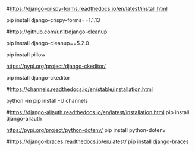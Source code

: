 


#https://django-crispy-forms.readthedocs.io/en/latest/install.html

pip install django-crispy-forms==1.1.13

#https://github.com/un1t/django-cleanup

pip install django-cleanup==5.2.0

pip install pillow

https://pypi.org/project/django-ckeditor/

pip install django-ckeditor

#https://channels.readthedocs.io/en/stable/installation.html

python -m pip install -U channels

#https://django-allauth.readthedocs.io/en/latest/installation.html
pip install django-allauth


https://pypi.org/project/python-dotenv/
pip install python-dotenv

#https://django-braces.readthedocs.io/en/latest/
pip install django-braces
